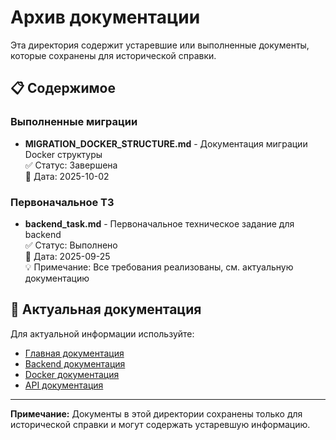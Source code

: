 # Архив документации

Эта директория содержит устаревшие или выполненные документы, которые сохранены
для исторической справки.

## 📋 Содержимое

### Выполненные миграции

- **MIGRATION_DOCKER_STRUCTURE.md** - Документация миграции Docker структуры  
  ✅ Статус: Завершена  
  📅 Дата: 2025-10-02

### Первоначальное ТЗ

- **backend_task.md** - Первоначальное техническое задание для backend  
  ✅ Статус: Выполнено  
  📅 Дата: 2025-09-25  
  💡 Примечание: Все требования реализованы, см. актуальную документацию

## 🔗 Актуальная документация

Для актуальной информации используйте:

- [Главная документация](../README.md)
- [Backend документация](../../backend/docs/README.md)
- [Docker документация](../../docker/README.md)
- [API документация](../api/README.md)

---

**Примечание:** Документы в этой директории сохранены только для исторической
справки и могут содержать устаревшую информацию.

